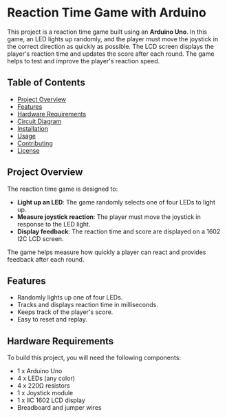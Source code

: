 # Reaction Time Game with Arduino

This project is a reaction time game built using an **Arduino Uno**. In this game, an LED lights up randomly, and the player must move the joystick in the correct direction as quickly as possible. The LCD screen displays the player's reaction time and updates the score after each round. The game helps to test and improve the player's reaction speed.

## Table of Contents
- [Project Overview](#project-overview)
- [Features](#features)
- [Hardware Requirements](#hardware-requirements)
- [Circuit Diagram](#circuit-diagram)
- [Installation](#installation)
- [Usage](#usage)
- [Contributing](#contributing)
- [License](#license)

## Project Overview
The reaction time game is designed to:
- **Light up an LED**: The game randomly selects one of four LEDs to light up.
- **Measure joystick reaction**: The player must move the joystick in response to the LED light.
- **Display feedback**: The reaction time and score are displayed on a 1602 I2C LCD screen.

The game helps measure how quickly a player can react and provides feedback after each round.

## Features
- Randomly lights up one of four LEDs.
- Tracks and displays reaction time in milliseconds.
- Keeps track of the player's score.
- Easy to reset and replay.

## Hardware Requirements
To build this project, you will need the following components:
- 1 x Arduino Uno
- 4 x LEDs (any color)
- 4 x 220Ω resistors
- 1 x Joystick module
- 1 x IIC 1602 LCD display
- Breadboard and jumper wires